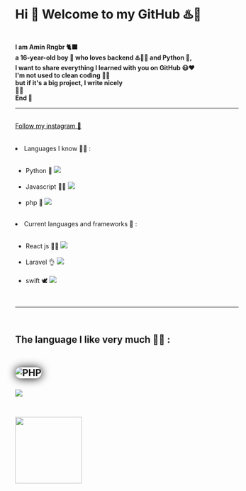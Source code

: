 <html>
<h1> Hi 👋 Welcome to my GitHub ♨️🕺 </h1>
<br>
<b>
I am Amin Rngbr 🐈‍⬛
<br>
a 16-year-old boy 👦 who loves backend ♨️👨‍💻 and Python 🐍, 
<br>
I want to share everything I learned with you on GitHub 😃❤
<br>
I'm not used to clean coding 😮‍💨
<br>
but if it's a big project, I write nicely 
<br>
🤩😉
<br>
End 🌹
</b>
<hr>
<br>
<a style="color:black" href="https://instagram.com/xdeveloper2022">Follow my instagram 🤍</a>
<br>
<br>
<br>
<li>Languages ​​I know 👨‍💻 :</li>
<ul>
<br>
<li>Python 🐍 <img src="https://img.shields.io/badge/python-%23E34F26.svg?style=for-the-badge&logo=python&logoColor=green"></li>
<br>
<li>Javascript 👨‍🔧 <img src="https://img.shields.io/badge/javascript-%23E34F26.svg?style=for-the-badge&logo=javascript&logoColor=yellow"></li>
<br>
<li>php 🐘 <img src="https://img.shields.io/badge/php-%23E34F26.svg?style=for-the-badge&logo=php&logoColor=blue"></li>
</ul>
<br>
<li>Current languages ​​and frameworks 🦄 :</li>
<ul>
<br>
<li>React js 👨‍💻 <img src="https://img.shields.io/badge/react-%23E34F26.svg?style=for-the-badge&logo=react&logoColor=darkblue"></li>
<br>
<li>Laravel 👌 <img src="https://img.shields.io/badge/Laravel-%23E34F26.svg?style=for-the-badge&logo=Laravel&logoColor=black"></li>
<br>
<li>swift 🕊 <img src="https://img.shields.io/badge/swift-%23E34F26.svg?style=for-the-badge&logo=swift&logoColor=black"></li>
</ul>
<br>
<hr>
<br>
<h2> The language I like very much 🤩😍 :
<br>
<br>
<br>
<img align="center" style="border-radius:30px; box-shadow:black 0.5px 0.5px 20px 0px;" alt="PHP" src="https://static.radib.com/uploadcenter/upload/838354558php-programming-language.jpg"></img>
<br>
 <br>
 <img align="center" src="https://img.shields.io/badge/                AMINRNGBR1122-%23E34F26.svg?style=for-the-badge&logo=AMIN&logoColor=black&color=black">
<br>
<br>
<p>
  <a href="https://github.com/aminrngbr1122">
    <img align="center" height="150em" src="https://github-readme-stats-coral-five.vercel.app/api?username=aminrngbr1122&show_icons=true&theme=material-palenight&include_all_commits=true&count_private=true&hide=issues"/>
  </a>
</p>
 <br>
</html>

